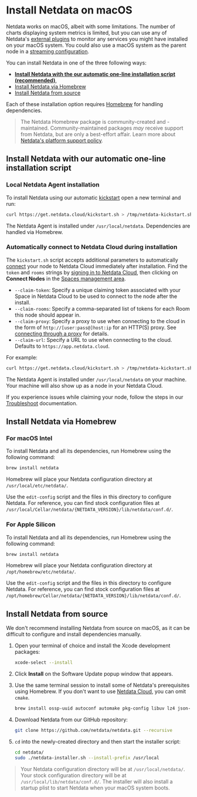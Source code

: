 # Install Netdata on macOS

Netdata works on macOS, albeit with some limitations.
The number of charts displaying system metrics is limited, but you can use any of Netdata's [external plugins](/src/plugins.d/README.md) to monitor any services you might have installed on your macOS system.
You could also use a macOS system as the parent node in a [streaming configuration](/src/streaming/README.md).

You can install Netdata in one of the three following ways:

- **[Install Netdata with the our automatic one-line installation script (recommended)](#install-netdata-with-our-automatic-one-line-installation-script)**,
- [Install Netdata via Homebrew](#install-netdata-via-homebrew)
- [Install Netdata from source](#install-netdata-from-source)

Each of these installation option requires [Homebrew](https://brew.sh/) for handling dependencies.

> The Netdata Homebrew package is community-created and -maintained.
> Community-maintained packages _may_ receive support from Netdata, but are only a best-effort affair. Learn more about [Netdata's platform support policy](/docs/netdata-agent/versions-and-platforms.md).

## Install Netdata with our automatic one-line installation script

### Local Netdata Agent installation

To install Netdata using our automatic [kickstart](/packaging/installer/methods/kickstart.md) open a new terminal and run:

```bash
curl https://get.netdata.cloud/kickstart.sh > /tmp/netdata-kickstart.sh && sh /tmp/netdata-kickstart.sh
```

The Netdata Agent is installed under `/usr/local/netdata`. Dependencies are handled via Homebrew.

### Automatically connect to Netdata Cloud during installation

The `kickstart.sh` script accepts additional parameters to automatically [connect](/src/claim/README.md) your node to Netdata
Cloud immediately after installation. Find the `token` and `rooms` strings by [signing in to Netdata
Cloud](https://app.netdata.cloud/sign-in?cloudRoute=/spaces), then clicking on **Connect Nodes** in the [Spaces management
area](/docs/netdata-cloud/organize-your-infrastructure-invite-your-team.md#netdata-cloud-spaces).

- `--claim-token`: Specify a unique claiming token associated with your Space in Netdata Cloud to be used to connect to the node
  after the install.
- `--claim-rooms`: Specify a comma-separated list of tokens for each Room this node should appear in.
- `--claim-proxy`: Specify a proxy to use when connecting to the cloud in the form of `http://[user:pass@]host:ip` for an HTTP(S) proxy.
  See [connecting through a proxy](/src/claim/README.md#automatically-via-a-provisioning-system-or-the-command-line) for details.
- `--claim-url`: Specify a URL to use when connecting to the cloud. Defaults to `https://app.netdata.cloud`.

For example:

```bash
curl https://get.netdata.cloud/kickstart.sh > /tmp/netdata-kickstart.sh && sh /tmp/netdata-kickstart.sh --install-prefix /usr/local/ --claim-token TOKEN --claim-rooms ROOM1,ROOM2 --claim-url https://app.netdata.cloud
```

The Netdata Agent is installed under `/usr/local/netdata` on your machine. Your machine will also show up as a node in your Netdata Cloud.

If you experience issues while claiming your node, follow the steps in our [Troubleshoot](/src/claim/README.md#troubleshoot) documentation.

## Install Netdata via Homebrew

### For macOS Intel

To install Netdata and all its dependencies, run Homebrew using the following command:

```sh
brew install netdata
```

Homebrew will place your Netdata configuration directory at `/usr/local/etc/netdata/`.

Use the `edit-config` script and the files in this directory to configure Netdata. For reference, you can find stock configuration files at `/usr/local/Cellar/netdata/{NETDATA_VERSION}/lib/netdata/conf.d/`.

### For Apple Silicon

To install Netdata and all its dependencies, run Homebrew using the following command:

```sh
brew install netdata
```

Homebrew will place your Netdata configuration directory at `/opt/homebrew/etc/netdata/`.

Use the `edit-config` script and the files in this directory to configure Netdata. For reference, you can find stock configuration files at `/opt/homebrew/Cellar/netdata/{NETDATA_VERSION}/lib/netdata/conf.d/`.

## Install Netdata from source

We don't recommend installing Netdata from source on macOS, as it can be difficult to configure and install dependencies manually.

1. Open your terminal of choice and install the Xcode development packages:

   ```bash
   xcode-select --install
   ```

2. Click **Install** on the Software Update popup window that appears.
3. Use the same terminal session to install some of Netdata's prerequisites using Homebrew. If you don't want to use [Netdata Cloud](/docs/netdata-cloud/README.md), you can omit `cmake`.

   ```bash
   brew install ossp-uuid autoconf automake pkg-config libuv lz4 json-c openssl libtool cmake
   ```

4. Download Netdata from our GitHub repository:

   ```bash
   git clone https://github.com/netdata/netdata.git --recursive
   ```

5. `cd` into the newly-created directory and then start the installer script:

   ```bash
   cd netdata/
   sudo ./netdata-installer.sh --install-prefix /usr/local
   ```

> Your Netdata configuration directory will be at `/usr/local/netdata/`.
> Your stock configuration directory will be at `/usr/local/lib/netdata/conf.d/`.
> The installer will also install a startup plist to start Netdata when your macOS system boots.
